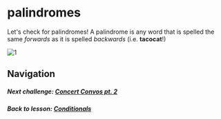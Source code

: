 # palindromes
Let's check for palindromes! A palindrome is any word that is spelled the same *forwards* as it is spelled *backwards* (i.e. **tacocat**!)  

![1](http://i.imgur.com/bhf2jZj.gif) 


## Navigation   
##### Next challenge: [Concert Convos pt. 2](https://github.com/Coderdotnew/intro_web_apps_acp/tree/master/03_class/01_conditionals/code/03_concert_convos_pt2)       
##### Back to lesson: [Conditionals](https://github.com/Coderdotnew/intro_web_apps_acp/tree/master/03_class/01_conditionals)      
